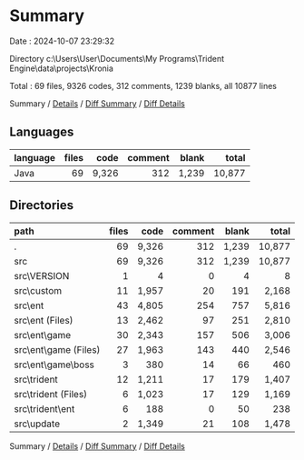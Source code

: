 # Summary

Date : 2024-10-07 23:29:32

Directory c:\\Users\\User\\Documents\\My Programs\\Trident Engine\\data\\projects\\Kronia

Total : 69 files,  9326 codes, 312 comments, 1239 blanks, all 10877 lines

Summary / [Details](details.md) / [Diff Summary](diff.md) / [Diff Details](diff-details.md)

## Languages
| language | files | code | comment | blank | total |
| :--- | ---: | ---: | ---: | ---: | ---: |
| Java | 69 | 9,326 | 312 | 1,239 | 10,877 |

## Directories
| path | files | code | comment | blank | total |
| :--- | ---: | ---: | ---: | ---: | ---: |
| . | 69 | 9,326 | 312 | 1,239 | 10,877 |
| src | 69 | 9,326 | 312 | 1,239 | 10,877 |
| src\\VERSION | 1 | 4 | 0 | 4 | 8 |
| src\\custom | 11 | 1,957 | 20 | 191 | 2,168 |
| src\\ent | 43 | 4,805 | 254 | 757 | 5,816 |
| src\\ent (Files) | 13 | 2,462 | 97 | 251 | 2,810 |
| src\\ent\\game | 30 | 2,343 | 157 | 506 | 3,006 |
| src\\ent\\game (Files) | 27 | 1,963 | 143 | 440 | 2,546 |
| src\\ent\\game\\boss | 3 | 380 | 14 | 66 | 460 |
| src\\trident | 12 | 1,211 | 17 | 179 | 1,407 |
| src\\trident (Files) | 6 | 1,023 | 17 | 129 | 1,169 |
| src\\trident\\ent | 6 | 188 | 0 | 50 | 238 |
| src\\update | 2 | 1,349 | 21 | 108 | 1,478 |

Summary / [Details](details.md) / [Diff Summary](diff.md) / [Diff Details](diff-details.md)